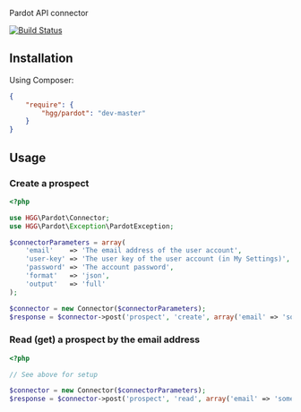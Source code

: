 Pardot API connector

[![Build Status](https://travis-ci.org/hglattergotz/pardot.png)](https://travis-ci.org/hglattergotz/pardot)

## Installation

Using Composer:

```json
{
    "require": {
        "hgg/pardot": "dev-master"
    }
}
```

## Usage

### Create a prospect

```php
<?php

use HGG\Pardot\Connector;
use HGG\Pardot\Exception\PardotException;

$connectorParameters = array(
    'email'    => 'The email address of the user account',
    'user-key' => 'The user key of the user account (in My Settings)',
    'password' => 'The account password',
    'format'   => 'json',
    'output'   => 'full'
);

$connector = new Connector($connectorParameters);
$response = $connector->post('prospect', 'create', array('email' => 'some@example.com'));
```

### Read (get) a prospect by the email address

```php
<?php

// See above for setup

$connector = new Connector($connectorParameters);
$response = $connector->post('prospect', 'read', array('email' => 'some@example.com'));
```
